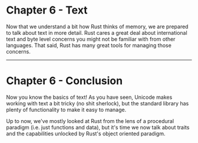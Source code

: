# Chapter 6 - Text

Now that we understand a bit how Rust thinks of memory, we are prepared to
talk about text in more detail. Rust cares a great deal about international
text and byte level concerns you might not be familiar with from other
languages. That said, Rust has many great tools for managing those
concerns.


---


# Chapter 6 - Conclusion

Now you know the basics of text! As you have seen, Unicode makes working with text
a bit tricky (no shit sherlock), but the standard library has plenty of functionality
to make it easy to manage.

Up to now, we've mostly looked at Rust from the lens of a procedural paradigm 
(i.e. just functions and data), but it's time we now talk about traits and the 
capabilities unlocked by Rust's object oriented paradigm.

